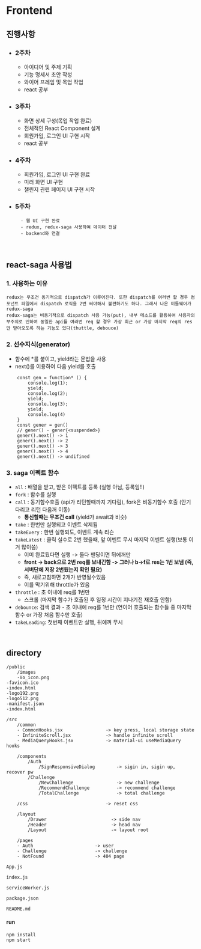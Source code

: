 # Frontend

## 진행사항

- ### 2주차

  - 아이디어 및 주제 기획
  - 기능 명세서 초안 작성
  - 와이어 프레임 및 목업 작업
  - react 공부

- ### 3주차

  - 화면 상세 구성(목업 작업 완료)
  - 전체적인 React Component 설계
  - 회원가입, 로그인 UI 구현 시작
  - react 공부

- ### 4주차

  - 회원가입, 로그인 UI 구현 완료
  - 미러 화면 UI 구현
  - 챌린지 관련 페이지 UI 구현 시작

- ### 5주차

      	- 웹 UI 구현 완료
      	- redux, redux-saga 사용하여 데이터 전달
      	- backend와 연결

<br/>

## react-saga 사용법

### 1. 사용하는 이유

    redux는 무조건 동기적으로 dispatch가 이루어진다. 또한 dispatch를 여러번 할 경우 컴포넌트 파일에서 dispatch 로직을 2번 써야해서 불편하기도 하다. 그래서 나온 미들웨어가 redux-saga
    redux-saga는 비동기적으로 dispatch 사용 가능(put), 내부 메소드를 활용하여 사용자의 부주의로 인하여 동일한 api를 여러번 req 할 경우 가장 최근 or 가장 마지막 req의 res만 받아오도록 하는 기능도 있다(thuttle, debouce)

### 2. 선수지식(generator)

- 함수에 \*를 붙이고, yield라는 문법을 사용
- next()를 이용하여 다음 yield를 호출

```
	const gen = function* () {
		console.log(1);
		yield;
		console.log(2);
		yield;
		console.log(3);
		yield;
		console.log(4)
	}
	const gener = gen()
	// gener() - gener{<suspended>}
	gener().next() -> 1
	gener().next() -> 2
	gener().next() -> 3
	gener().next() -> 4
	gener().next() -> undifined
```

### 3. saga 이펙트 함수

- `all` : 배열을 받고, 받은 이펙트를 등록 (실행 아님, 등록임!!)
- `fork` : 함수를 실행
- `call` : 동기함수호출 (api가 리턴할때까지 기다림), fork은 비동기함수 호출 (안기다리고 리턴 다음꺼 이동)
  - **통신할때는 무조건 call** (yield가 await과 비슷)
- `take` : 한번만 실행되고 이벤트 삭제됨
- `takeEvery` : 한번 실행되도, 이벤트 계속 리슨
- `takeLatest` : 클릭 실수로 2번 했을때, 앞 이벤트 무시 마지막 이벤트 실행(보통 이거 많이씀)
  - 이미 완료됬다면 실행 -> 둘다 팬딩이면 뒤에꺼만
  - **front -> back으로 2번 req를 보내긴함 -> 그러나 b->f로 res는 1번 보냄 (즉, 서버단에 저장 2번됬는지 확인 필요)**
  - 즉, 새로고침하면 2개가 반영될수있음
  - 이를 막기위해 throttle가 있음
- `throttle` : 초 이내에 req를 1번만
  - 스크롤 (마지막 함수가 호출된 후 일정 시간이 지나기전 재호출 안함)
- `debounce`: 검색 결과 - 초 이내에 req를 1번만 (연이어 호출되는 함수들 중 마지막 함수 or 가장 처음 함수만 호출)
- `takeLeading`: 첫번째 이벤트만 실행, 뒤에꺼 무시

<br/>

## directory

```
/public
	/images
	-Vo_icon.png
-favicon.ico
-index.html
-logo192.png
-logo512.png
-manifest.json
-index.html
```

```
/src
	/common
	- CommonHooks.jsx                -> key press, local storage state
	- InfiniteScroll.jsx             -> handle infinite scroll
	- MediaQueryHooks.jsx            -> material-ui useMediaQuery hooks

	/components
		/Auth
			/SignResponsiveDialog        -> sigin in, sigin up, recover pw
		/Challenge
			/NewChallenge        		 -> new challenge
			/RecommendChallenge			 -> recommend challenge
			/TotalChallenge				 -> total challenge

	/css                             -> reset css

	/layout
		/Drawer                        -> side nav
		/Header                        -> head nav
		/Layout                        -> layout root

	/pages
	- Auth                       -> user
	- Challenge                  -> challenge
	- NotFound                   -> 404 page

```

```
App.js
```

```
index.js
```

```
serviceWorker.js
```

```
package.json
```

```
README.md
```

#### run

```
npm install
npm start
```
